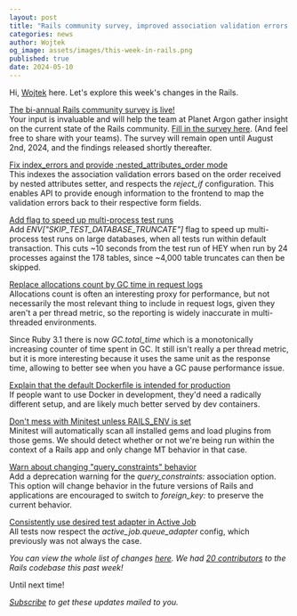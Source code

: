 ```yaml
---
layout: post
title: "Rails community survey, improved association validation errors and more"
categories: news
author: Wojtek
og_image: assets/images/this-week-in-rails.png
published: true
date: 2024-05-10
---
```



Hi, [Wojtek](https://twitter.com/morgoth85) here. Let's explore this week's changes in the Rails.

[The bi-annual Rails community survey is live!](https://railsdeveloper.com/survey/)  
Your input is invaluable and will help the team at Planet Argon gather insight on the current state of the Rails community. [Fill in the survey here](https://railsdeveloper.com/survey/). (And feel free to share with your teams).
The survey will remain open until August 2nd, 2024, and the findings released shortly thereafter.

[Fix index_errors and provide :nested_attributes_order mode](https://github.com/rails/rails/pull/48727)  
This indexes the association validation errors based on the order received by nested attributes setter, and respects the *reject_if* configuration.
This enables API to provide enough information to the frontend to map the validation errors back to their respective form fields.

[Add flag to speed up multi-process test runs](https://github.com/rails/rails/pull/51686)  
Add *ENV["SKIP_TEST_DATABASE_TRUNCATE"]* flag to speed up multi-process test runs on large databases, when all tests run within default transaction.
This cuts ~10 seconds from the test run of HEY when run by 24 processes against the 178 tables, since ~4,000 table truncates can then be skipped.

[Replace allocations count by GC time in request logs](https://github.com/rails/rails/pull/51770)  
Allocations count is often an interesting proxy for performance, but not necessarily the most relevant thing to include in request logs, given they aren't a per thread metric, so the reporting is widely inaccurate in multi-threaded environments.

Since Ruby 3.1 there is now *GC.total_time* which is a monotonically increasing counter of time spent in GC. It still isn't really a per thread metric, but it is more interesting because it uses the same unit as the response time, allowing to better see when you have a GC pause performance issue.

[Explain that the default Dockerfile is intended for production](https://github.com/rails/rails/pull/51751)  
If people want to use Docker in development, they'd need a radically different setup, and are likely much better served by dev containers.

[Don't mess with Minitest unless RAILS_ENV is set](https://github.com/rails/rails/pull/51718)  
Minitest will automatically scan all installed gems and load plugins from those gems.  We should detect whether or not we're being run within the context of a Rails app and only change MT behavior in that case.

[Warn about changing "query_constraints" behavior](https://github.com/rails/rails/pull/51571)  
Add a deprecation warning for the *query_constraints:* association option. This option will change behavior in the future versions of Rails and applications are encouraged to switch to *foreign_key:* to preserve the current behavior.

[Consistently use desired test adapter in Active Job](https://github.com/rails/rails/pull/48585)  
All tests now respect the *active_job.queue_adapter* config, which previously was not always the case.

_You can view the whole list of changes [here](https://github.com/rails/rails/compare/@%7B2024-05-03%7D...main@%7B2024-05-10%7D)._
_We had [20 contributors](https://contributors.rubyonrails.org/contributors/in-time-window/20240503-20240510) to the Rails codebase this past week!_

Until next time!

_[Subscribe](https://world.hey.com/this.week.in.rails) to get these updates mailed to you._
